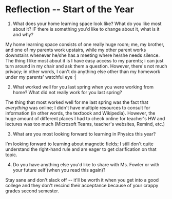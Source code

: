 # Reflection -- Start of the Year
1. What does your home learning space look like? What do you like most about it? IF there is something you'd like to change about it, what is it and why?

My home learning space consists of one really huge room; me, my brother, and one of my parents work upstairs, while my other parent works downstairs whenever he/she has a meeting where he/she needs silence. The thing I like most about it is I have easy access to my parents; i can just turn around in my chair and ask them a question. However, there's not much privacy; in other words, I can't do anything else other than my homework under my parents' watchful eye :|

2. What worked well for you last spring when you were working from home? What did not really work for you last spring?

The thing that most worked well for me last spring was the fact that *everything* was online; I didn't have multiple resources to consult for information (in other words, the textbook and Wikipedia). However, the huge amount of different places I had to check online for teacher's HW and lectures was too much (Microsoft Teams, teacher's websites, Remind, etc.)

3. What are you most looking forward to learning in Physics this year?

I'm looking forward to learning about magnetic fields; I still don't quite understand the right-hand rule and am eager to get clarification on that topic. 

4. Do you have anything else you'd like to share with Ms. Fowler or with your future self (when you read this again)? 

Stay sane and don't slack off -- it'll be worth it when you get into a good college and they don't rescind their acceptance because of your crappy grades second semester. 

